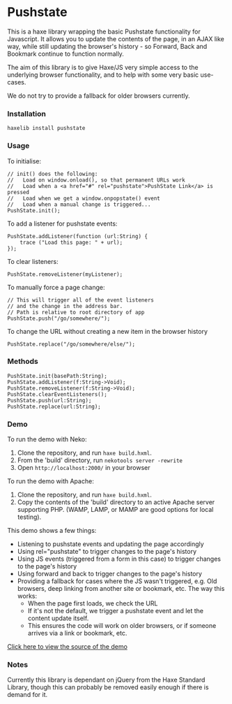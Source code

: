 Pushstate
=========

This is a haxe library wrapping the basic Pushstate functionality for Javascript.  It allows you to update the contents of the page, in an AJAX like way, while still updating the browser's history - so Forward, Back and Bookmark continue to function normally.

The aim of this library is to give Haxe/JS very simple access to the underlying browser functionality, and to help with some very basic use-cases.

We do not try to provide a fallback for older browsers currently.

### Installation

    haxelib install pushstate

### Usage

To initialise:
	
	// init() does the following:
	//   Load on window.onload(), so that permanent URLs work
	//   Load when a <a href="#" rel="pushstate">PushState Link</a> is pressed
	//   Load when we get a window.onpopstate() event
	//   Load when a manual change is triggered...
	PushState.init();

To add a listener for pushstate events:

	PushState.addListener(function (url:String) {
		trace ("Load this page: " + url);
	});

To clear listeners:

	PushState.removeListener(myListener);

To manually force a page change:

	// This will trigger all of the event listeners
	// and the change in the address bar.
	// Path is relative to root directory of app
	PushState.push("/go/somewhere/"); 

To change the URL without creating a new item in the browser history

	PushState.replace("/go/somewhere/else/"); 

### Methods

	PushState.init(basePath:String);
	PushState.addListener(f:String->Void);
	PushState.removeListener(f:String->Void);
	PushState.clearEventListeners();
	PushState.push(url:String);
	PushState.replace(url:String);

### Demo

To run the demo with Neko:

1. Clone the repository, and run `haxe build.hxml`.  
2. From the 'build' directory, run `nekotools server -rewrite`
3. Open `http://localhost:2000/` in your browser

To run the demo with Apache:

1. Clone the repository, and run `haxe build.hxml`.  
2. Copy the contents of the 'build' directory to an active Apache server supporting PHP. (WAMP, LAMP, or MAMP are good options for local testing).

This demo shows a few things:

 * Listening to pushstate events and updating the page accordingly
 * Using rel="pushstate" to trigger changes to the page's history
 * Using JS events (triggered from a form in this case) to trigger changes to the page's history
 * Using forward and back to trigger changes to the page's history
 * Providing a fallback for cases where the JS wasn't triggered, e.g. Old browsers, deep linking from another site or bookmark, etc.  The way this works:
 	* When the page first loads, we check the URL
 	* If it's not the default, we trigger a pushstate event and let the content update itself.
 	* This ensures the code will work on older browsers, or if someone arrives via a link or bookmark, etc.

[Click here to view the source of the demo](https://github.com/jasononeil/hxpushstate/blob/master/src/demo/Test.hx)

### Notes

Currently this library is dependant on jQuery from the Haxe Standard Library, though this can probably be removed easily enough if there is demand for it.
